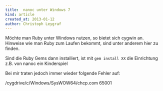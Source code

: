 ```yaml
---
title:  nanoc unter Windows 7
kind: article
created_at: 2013-01-12
author: Christoph Leygraf
---
```


Möchte man Ruby unter Windows nutzen, so bietet sich cygwin an. Hinweise wie man Ruby zum Laufen bekommt, sind unter anderem hier zu finden.

Sind die Ruby Gems dann installiert, ist mit `gem install XX` die Einrichtung z.B. von nanoc ein Kinderspiel


Bei mir traten jedoch immer wieder folgende Fehler auf:


/cygdrive/c/Windows/SysWOW64/chcp.com 65001